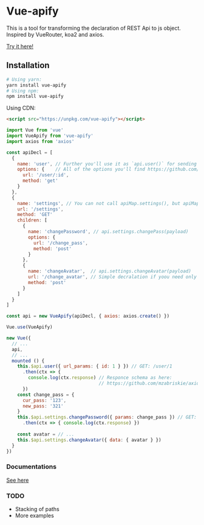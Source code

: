 # Vue-apify

This is a tool for transforming the declaration of REST Api to js object.
Inspired by VueRouter, koa2 and axios.

[Try it here!](https://jsfiddle.net/fl0pzz/1n90wtn0/7/)

## Installation
```bash
# Using yarn:
yarn install vue-apify
# Using npm:
npm install vue-apify
```

Using CDN:
```html
<script src="https://unpkg.com/vue-apify"></script>
```

```js
import Vue from 'vue'
import VueApify from 'vue-apify'
import axios from 'axios'

const apiDecl = [
  { 
    name: 'user', // Further you'll use it as `api.user()` for sending request
    options: {    // All of the options you'll find https://github.com/mzabriskie/axios#request-config
      url: '/user/:id',
      method: 'get'
    }
  },
  {
    name: 'settings', // You can not call apiMap.settings(), but apiMap.settings.get() will be available
    url: '/settings',
    method: 'GET'
    children: [
      { 
        name: 'changePassword', // api.settings.changePass(payload)
        options: {
          url: '/change_pass',
          method: 'post'
        }
      },
      {
        name: 'changeAvatar',  // api.settings.changeAvatar(payload)
        url: '/change_avatar', // Simple decralation if yoou need only url and method from axios options
        method: 'post'
      }
    ]
  }
]

const api = new VueApify(apiDecl, { axios: axios.create() })

Vue.use(VueApify)

new Vue({
  // ...
  api,
  // ...
  mounted () {
    this.$api.user({ url_params: { id: 1 } }) // GET: /user/1
      .then(ctx => {
        console.log(ctx.response) // Responce schema as here:
                                  // https://github.com/mzabriskie/axios#response-schema
      })
    const change_pass = {
      cur_pass: '123',
      new_pass: '321'
    }
    this.$api.settings.changePassword({ params: change_pass }) // GET: /change_pass?cur_pass='123'&new_pass='321'
      .then(ctx => { console.log(ctx.response) })
      
    const avatar = // ...
    this.$api.settings.changeAvatar({ data: { avatar } })
  }
})
```
### Documentations
[See here](/docs)

### TODO
* Stacking of paths
* More examples
